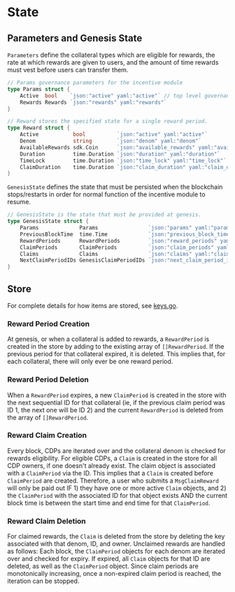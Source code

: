 # State

## Parameters and Genesis State

`Parameters` define the collateral types which are eligible for rewards, the rate at which rewards are given to users, and the amount of time rewards must vest before users can transfer them.

```go
// Params governance parameters for the incentive module
type Params struct {
	Active  bool    `json:"active" yaml:"active"` // top level governance switch to disable all rewards
	Rewards Rewards `json:"rewards" yaml:"rewards"`
}

// Reward stores the specified state for a single reward period.
type Reward struct {
	Active           bool          `json:"active" yaml:"active"`                       // governance switch to disable a period
	Denom            string        `json:"denom" yaml:"denom"`                         // the collateral denom rewards apply to, must be found in the cdp collaterals
	AvailableRewards sdk.Coin      `json:"available_rewards" yaml:"available_rewards"` // the total amount of coins distributed per period
	Duration         time.Duration `json:"duration" yaml:"duration"`                   // the duration of the period
	TimeLock         time.Duration `json:"time_lock" yaml:"time_lock"`                 // how long rewards for this period are timelocked
	ClaimDuration    time.Duration `json:"claim_duration" yaml:"claim_duration"`       // how long users have after the period ends to claim their rewards
}
```

`GenesisState` defines the state that must be persisted when the blockchain stops/restarts in order for normal function of the incentive module to resume.

```go
// GenesisState is the state that must be provided at genesis.
type GenesisState struct {
	Params             Params                `json:"params" yaml:"params"`
	PreviousBlockTime  time.Time             `json:"previous_block_time" yaml:"previous_block_time"`
	RewardPeriods      RewardPeriods         `json:"reward_periods" yaml:"reward_periods"`
	ClaimPeriods       ClaimPeriods          `json:"claim_periods" yaml:"claim_periods"`
	Claims             Claims                `json:"claims" yaml:"claims"`
	NextClaimPeriodIDs GenesisClaimPeriodIDs `json:"next_claim_period_ids" yaml:"next_claim_period_ids"`
}
```

## Store

For complete details for how items are stored, see [keys.go](../types/keys.go).

### Reward Period Creation

At genesis, or when a collateral is added to rewards, a `RewardPeriod` is created in the store by adding to the existing array of `[]RewardPeriod`. If the previous period for that collateral expired, it is deleted. This implies that, for each collateral, there will only ever be one reward period.

### Reward Period Deletion

When a `RewardPeriod` expires, a new `ClaimPeriod` is created in the store with the next sequential ID for that collateral (ie, if the previous claim period was ID 1, the next one will be ID 2) and the current `RewardPeriod` is deleted from the array of `[]RewardPeriod`.

### Reward Claim Creation

Every block, CDPs are iterated over and the collateral denom is checked for rewards eligibility. For eligible CDPs, a `Claim` is created in the store for all CDP owners, if one doesn't already exist. The claim object is associated with a `ClaimPeriod` via the ID. This implies that a `Claim` is created before `ClaimPeriod` are created. Therefore, a user who submits a `MsgClaimReward` will only be paid out IF 1) they have one or more active `Claim` objects, and 2) the `ClaimPeriod` with the associated ID for that object exists AND the current block time is between the start time and end time for that `ClaimPeriod`.

### Reward Claim Deletion

For claimed rewards, the `Claim` is deleted from the store by deleting the key associated with that denom, ID, and owner. Unclaimed rewards are handled as follows: Each block, the `ClaimPeriod` objects for each denom are iterated over and checked for expiry. If expired, all `Claim` objects for that ID are deleted, as well as the `ClaimPeriod` object. Since claim periods are monotonically increasing, once a non-expired claim period is reached, the iteration can be stopped.
